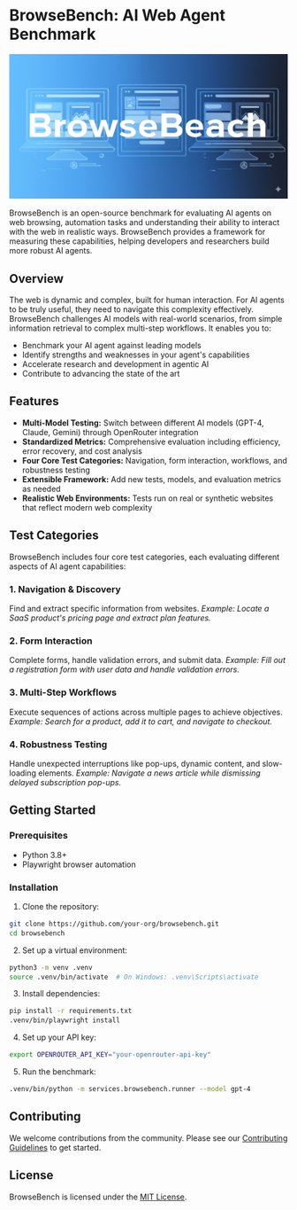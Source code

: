 # BrowseBench: AI Web Agent Benchmark

[![License: MIT](images/banner.jpeg)](https://opensource.org/licenses/MIT)

BrowseBench is an open-source benchmark for evaluating AI agents on web browsing, automation tasks and understanding their ability to interact with the web in realistic ways. BrowseBench provides a framework for measuring these capabilities, helping developers and researchers build more robust AI agents.

## Overview

The web is dynamic and complex, built for human interaction. For AI agents to be truly useful, they need to navigate this complexity effectively. BrowseBench challenges AI models with real-world scenarios, from simple information retrieval to complex multi-step workflows. It enables you to:

- Benchmark your AI agent against leading models
- Identify strengths and weaknesses in your agent's capabilities
- Accelerate research and development in agentic AI
- Contribute to advancing the state of the art

## Features

- **Multi-Model Testing:** Switch between different AI models (GPT-4, Claude, Gemini) through OpenRouter integration
- **Standardized Metrics:** Comprehensive evaluation including efficiency, error recovery, and cost analysis
- **Four Core Test Categories:** Navigation, form interaction, workflows, and robustness testing
- **Extensible Framework:** Add new tests, models, and evaluation metrics as needed
- **Realistic Web Environments:** Tests run on real or synthetic websites that reflect modern web complexity

## Test Categories

BrowseBench includes four core test categories, each evaluating different aspects of AI agent capabilities:

### 1. Navigation & Discovery

Find and extract specific information from websites.
_Example: Locate a SaaS product's pricing page and extract plan features._

### 2. Form Interaction

Complete forms, handle validation errors, and submit data.
_Example: Fill out a registration form with user data and handle validation errors._

### 3. Multi-Step Workflows

Execute sequences of actions across multiple pages to achieve objectives.
_Example: Search for a product, add it to cart, and navigate to checkout._

### 4. Robustness Testing

Handle unexpected interruptions like pop-ups, dynamic content, and slow-loading elements.
_Example: Navigate a news article while dismissing delayed subscription pop-ups._

## Getting Started

### Prerequisites

- Python 3.8+
- Playwright browser automation

### Installation

1. Clone the repository:

```bash
git clone https://github.com/your-org/browsebench.git
cd browsebench
```

2. Set up a virtual environment:

```bash
python3 -m venv .venv
source .venv/bin/activate  # On Windows: .venv\Scripts\activate
```

3. Install dependencies:

```bash
pip install -r requirements.txt
.venv/bin/playwright install
```

4. Set up your API key:

```bash
export OPENROUTER_API_KEY="your-openrouter-api-key"
```

5. Run the benchmark:

```bash
.venv/bin/python -m services.browsebench.runner --model gpt-4
```

## Contributing

We welcome contributions from the community. Please see our [Contributing Guidelines](CONTRIBUTING.md) to get started.

## License

BrowseBench is licensed under the [MIT License](LICENSE).
